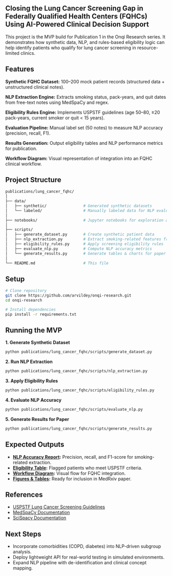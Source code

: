 ## Closing the Lung Cancer Screening Gap in Federally Qualified Health Centers (FQHCs) Using AI-Powered Clinical Decision Support

This project is the MVP build for Publication 1 in the Onqi Research series.
It demonstrates how synthetic data, NLP, and rules-based eligibility logic can help identify patients who qualify for lung cancer screening in resource-limited clinics.

## Features
**Synthetic FQHC Dataset:** 100–200 mock patient records (structured data + unstructured clinical notes).

**NLP Extraction Engine:** Extracts smoking status, pack-years, and quit dates from free-text notes using MedSpaCy and regex.

**Eligibility Rules Engine:** Implements USPSTF guidelines (age 50–80, ≥20 pack-years, current smoker or quit < 15 years).

**Evaluation Pipeline:** Manual label set (50 notes) to measure NLP accuracy (precision, recall, F1).

**Results Generation:** Output eligibility tables and NLP performance metrics for publication.

**Workflow Diagram:** Visual representation of integration into an FQHC clinical workflow.

## Project Structure
```bash
publications/lung_cancer_fqhc/
│
├── data/
│   ├── synthetic/                # Generated synthetic datasets
│   └── labeled/                  # Manually labeled data for NLP evaluation
│
├── notebooks/                    # Jupyter notebooks for exploration and analysis
│
├── scripts/
│   ├── generate_dataset.py       # Create synthetic patient data
│   ├── nlp_extraction.py         # Extract smoking-related features from notes
│   ├── eligibility_rules.py      # Apply screening eligibility rules
│   ├── evaluate_nlp.py           # Compute NLP accuracy metrics
│   └── generate_results.py       # Generate tables & charts for paper
│
└── README.md                     # This file
```

## Setup
```bash
# Clone repository
git clone https://github.com/arvildey/onqi-research.git
cd onqi-research

# Install dependencies
pip install -r requirements.txt
```

## Running the MVP
**1. Generate Synthetic Dataset**
```bash
python publications/lung_cancer_fqhc/scripts/generate_dataset.py
```

**2. Run NLP Extraction**
```bash
python publications/lung_cancer_fqhc/scripts/nlp_extraction.py
```

**3. Apply Eligibility Rules**
```bash
python publications/lung_cancer_fqhc/scripts/eligibility_rules.py
```

**4. Evaluate NLP Accuracy**
```bash
python publications/lung_cancer_fqhc/scripts/evaluate_nlp.py
```

**5. Generate Results for Paper**
```bash
python publications/lung_cancer_fqhc/scripts/generate_results.py
```

## Expected Outputs
- **[NLP Accuracy Report](scripts/evaluate_nlp.py):** Precision, recall, and F1-score for smoking-related extraction.
- **[Eligibility Table](scripts/eligibility.py):** Flagged patients who meet USPSTF criteria.
- **[Workflow Diagram](docs/workflow_diagram.png):** Visual flow for FQHC integration.
- **[Figures & Tables](outputs/):** Ready for inclusion in MedRxiv paper.

## References
- [USPSTF Lung Cancer Screening Guidelines](https://www.uspreventiveservicestaskforce.org/uspstf/recommendation/lung-cancer-screening)
- [MedSpaCy Documentation](https://github.com/medspacy/medspacy)
- [SciSpacy Documentation](https://allenai.github.io/scispacy/)


## Next Steps
- Incorporate comorbidities (COPD, diabetes) into NLP-driven subgroup analysis.
- Deploy lightweight API for real-world testing in simulated environments.
- Expand NLP pipeline with de-identification and clinical concept mapping.
